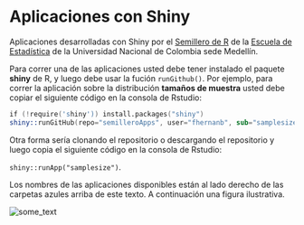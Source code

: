 Aplicaciones con Shiny
==============

Aplicaciones desarrolladas con Shiny por el <a href="https://srunal.wordpress.com/" target="_blank">Semillero de R</a> de la <a href="http://ciencias.medellin.unal.edu.co/escuelas/estadistica/" target="_blank">Escuela de Estadística</a>
de la Universidad Nacional de Colombia sede Medellín.


Para correr una de las aplicaciones usted debe tener instalado el paquete **shiny** de R, y luego debe usar la fución `runGithub()`. Por ejemplo, para correr la aplicación sobre la distribución **tamaños de muestra** usted debe copiar el siguiente código en la consola de Rstudio:

```s
if (!require('shiny')) install.packages("shiny")
shiny::runGitHub(repo="semilleroApps", user="fhernanb", sub="samplesize")
```

Otra forma sería clonando el repositorio o descargando el repositorio y luego copia el siguiente código en la consola de Rstudio:

`shiny::runApp("samplesize")`.

Los nombres de las aplicaciones disponibles están al lado derecho de las carpetas azules arriba de este texto. A continuación una figura ilustrativa.

<img src="https://fhbunal.files.wordpress.com/2015/11/figura1.png" alt="some_text">
